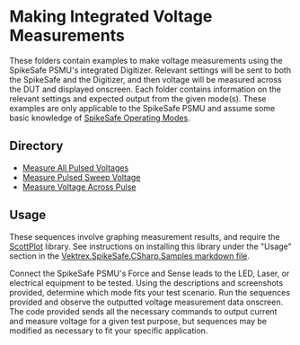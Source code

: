 # Making Integrated Voltage Measurements

These folders contain examples to make voltage measurements using the SpikeSafe PSMU's integrated Digitizer. Relevant settings will be sent to both the SpikeSafe and the Digitizer, and then voltage will be measured across the DUT and displayed onscreen. Each folder contains information on the relevant settings and expected output from the given mode(s). These examples are only applicable to the SpikeSafe PSMU and assume some basic knowledge of [SpikeSafe Operating Modes](../RunSpikeSafeOperatingModes).

## Directory
- [Measure All Pulsed Voltages](MeasureAllPulsedVoltages)
- [Measure Pulsed Sweep Voltage](MeasurePulsedSweepVoltage)
- [Measure Voltage Across Pulse](MeasureVoltageAcrossPulse)

## Usage

These sequences involve graphing measurement results, and require the [ScottPlot](https://swharden.com/scottplot/) library. See instructions on installing this library under the "Usage" section in the [Vektrex.SpikeSafe.CSharp.Samples markdown file](/README.md#installing-scottplot).

Connect the SpikeSafe PSMU's Force and Sense leads to the LED, Laser, or electrical equipment to be tested. Using the descriptions and screenshots provided, determine which mode fits your test scenario. Run the sequences provided and observe the outputted voltage measurement data onscreen. The code provided sends all the necessary commands to output current and measure voltage for a given test purpose, but sequences may be modified as necessary to fit your specific application.
